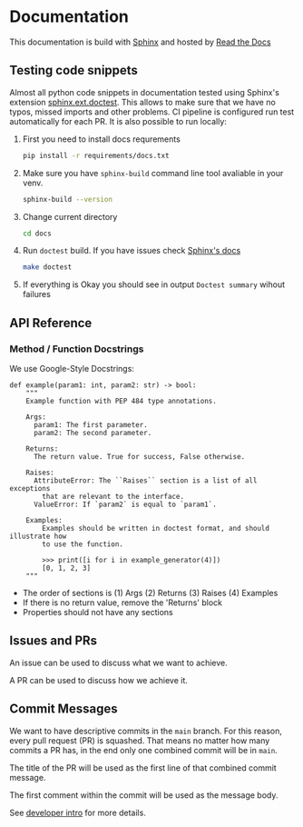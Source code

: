 # Documentation

This documentation is build with [Sphinx](https://www.sphinx-doc.org/) and
hosted by [Read the Docs](https://about.readthedocs.com/)

## Testing code snippets

Almost all python code snippets in documentation tested using Sphinx's extension
[sphinx.ext.doctest](https://www.sphinx-doc.org/en/master/usage/extensions/doctest.html).
This allows to make sure that we have no typos, missed imports and other problems.
CI pipeline is configured run test automatically for each PR. It is also possible to run locally:

1. First you need to install docs requrements

   ```bash
   pip install -r requirements/docs.txt
   ```

2. Make sure you have `sphinx-build` command line tool avaliable in your venv.

   ```bash
   sphinx-build --version
   ```

3. Change current directory

   ```bash
   cd docs
   ```

4. Run `doctest` build. If you have issues check [Sphinx's docs](https://www.sphinx-doc.org/en/master/usage/quickstart.html#running-the-build)

   ```bash
   make doctest
   ```

5. If everything is Okay you should see in output `Doctest summary` wihout failures

## API Reference

### Method / Function Docstrings

We use Google-Style Docstrings:

```
def example(param1: int, param2: str) -> bool:
    """
    Example function with PEP 484 type annotations.

    Args:
      param1: The first parameter.
      param2: The second parameter.

    Returns:
      The return value. True for success, False otherwise.

    Raises:
      AttributeError: The ``Raises`` section is a list of all exceptions
        that are relevant to the interface.
      ValueError: If `param2` is equal to `param1`.

    Examples:
        Examples should be written in doctest format, and should illustrate how
        to use the function.

        >>> print([i for i in example_generator(4)])
        [0, 1, 2, 3]
    """
```

* The order of sections is (1) Args (2) Returns (3) Raises (4) Examples
* If there is no return value, remove the 'Returns' block
* Properties should not have any sections


## Issues and PRs

An issue can be used to discuss what we want to achieve.

A PR can be used to discuss how we achieve it.

## Commit Messages

We want to have descriptive commits in the `main` branch. For this reason, every
pull request (PR) is squashed. That means no matter how many commits a PR has,
in the end only one combined commit will be in `main`.

The title of the PR will be used as the first line of that combined commit message.

The first comment within the commit will be used as the message body.

See [developer intro](intro.md#commit-messages) for more details.
